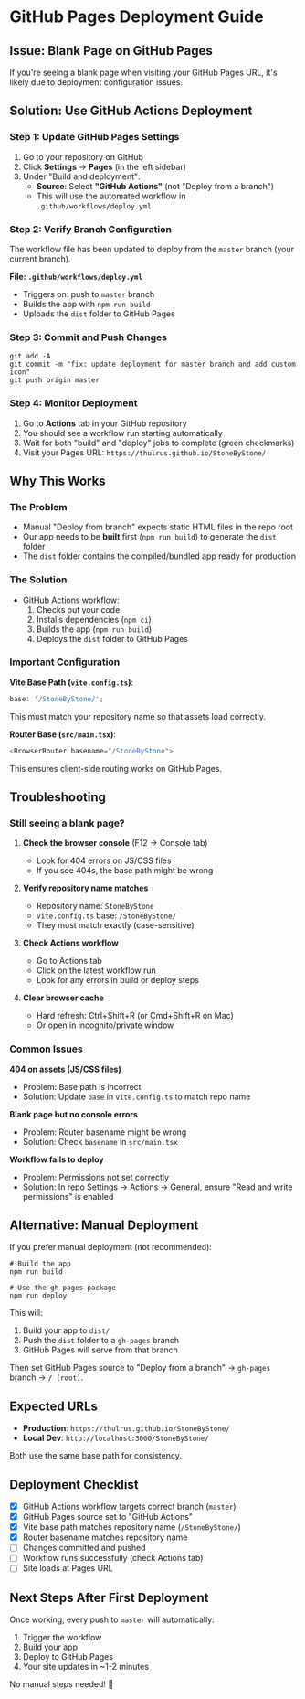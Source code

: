 # GitHub Pages Deployment Guide

## Issue: Blank Page on GitHub Pages

If you're seeing a blank page when visiting your GitHub Pages URL, it's likely due to deployment configuration issues.

## Solution: Use GitHub Actions Deployment

### Step 1: Update GitHub Pages Settings

1. Go to your repository on GitHub
2. Click **Settings** → **Pages** (in the left sidebar)
3. Under "Build and deployment":
   - **Source**: Select **"GitHub Actions"** (not "Deploy from a branch")
   - This will use the automated workflow in `.github/workflows/deploy.yml`

### Step 2: Verify Branch Configuration

The workflow file has been updated to deploy from the `master` branch (your current branch).

**File: `.github/workflows/deploy.yml`**

- Triggers on: push to `master` branch
- Builds the app with `npm run build`
- Uploads the `dist` folder to GitHub Pages

### Step 3: Commit and Push Changes

```fish
git add -A
git commit -m "fix: update deployment for master branch and add custom icon"
git push origin master
```

### Step 4: Monitor Deployment

1. Go to **Actions** tab in your GitHub repository
2. You should see a workflow run starting automatically
3. Wait for both "build" and "deploy" jobs to complete (green checkmarks)
4. Visit your Pages URL: `https://thulrus.github.io/StoneByStone/`

## Why This Works

### The Problem

- Manual "Deploy from branch" expects static HTML files in the repo root
- Our app needs to be **built** first (`npm run build`) to generate the `dist` folder
- The `dist` folder contains the compiled/bundled app ready for production

### The Solution

- GitHub Actions workflow:
  1. Checks out your code
  2. Installs dependencies (`npm ci`)
  3. Builds the app (`npm run build`)
  4. Deploys the `dist` folder to GitHub Pages

### Important Configuration

**Vite Base Path (`vite.config.ts`)**:

```typescript
base: '/StoneByStone/';
```

This must match your repository name so that assets load correctly.

**Router Base (`src/main.tsx`)**:

```typescript
<BrowserRouter basename="/StoneByStone">
```

This ensures client-side routing works on GitHub Pages.

## Troubleshooting

### Still seeing a blank page?

1. **Check the browser console** (F12 → Console tab)
   - Look for 404 errors on JS/CSS files
   - If you see 404s, the base path might be wrong

2. **Verify repository name matches**
   - Repository name: `StoneByStone`
   - `vite.config.ts` base: `/StoneByStone/`
   - They must match exactly (case-sensitive)

3. **Check Actions workflow**
   - Go to Actions tab
   - Click on the latest workflow run
   - Look for any errors in build or deploy steps

4. **Clear browser cache**
   - Hard refresh: Ctrl+Shift+R (or Cmd+Shift+R on Mac)
   - Or open in incognito/private window

### Common Issues

**404 on assets (JS/CSS files)**

- Problem: Base path is incorrect
- Solution: Update `base` in `vite.config.ts` to match repo name

**Blank page but no console errors**

- Problem: Router basename might be wrong
- Solution: Check `basename` in `src/main.tsx`

**Workflow fails to deploy**

- Problem: Permissions not set correctly
- Solution: In repo Settings → Actions → General, ensure "Read and write permissions" is enabled

## Alternative: Manual Deployment

If you prefer manual deployment (not recommended):

```fish
# Build the app
npm run build

# Use the gh-pages package
npm run deploy
```

This will:

1. Build your app to `dist/`
2. Push the `dist` folder to a `gh-pages` branch
3. GitHub Pages will serve from that branch

Then set GitHub Pages source to "Deploy from a branch" → `gh-pages` branch → `/ (root)`.

## Expected URLs

- **Production**: `https://thulrus.github.io/StoneByStone/`
- **Local Dev**: `http://localhost:3000/StoneByStone/`

Both use the same base path for consistency.

## Deployment Checklist

- [x] GitHub Actions workflow targets correct branch (`master`)
- [x] GitHub Pages source set to "GitHub Actions"
- [x] Vite base path matches repository name (`/StoneByStone/`)
- [x] Router basename matches repository name
- [ ] Changes committed and pushed
- [ ] Workflow runs successfully (check Actions tab)
- [ ] Site loads at Pages URL

## Next Steps After First Deployment

Once working, every push to `master` will automatically:

1. Trigger the workflow
2. Build your app
3. Deploy to GitHub Pages
4. Your site updates in ~1-2 minutes

No manual steps needed! 🚀
